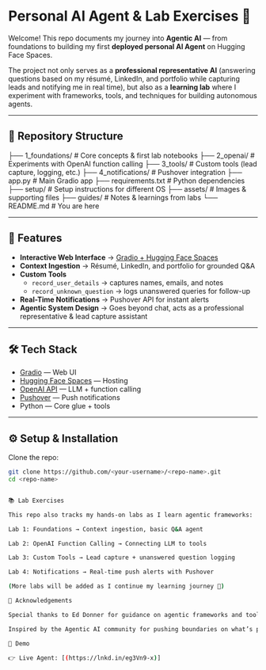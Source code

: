 # Personal AI Agent & Lab Exercises 🤖  

Welcome! This repo documents my journey into **Agentic AI** — from foundations to building my first **deployed personal AI Agent** on Hugging Face Spaces.  

The project not only serves as a **professional representative AI** (answering questions based on my résumé, LinkedIn, and portfolio while capturing leads and notifying me in real time), but also as a **learning lab** where I experiment with frameworks, tools, and techniques for building autonomous agents.  

---

## 📂 Repository Structure  

├── 1_foundations/ # Core concepts & first lab notebooks
├── 2_openai/ # Experiments with OpenAI function calling
├── 3_tools/ # Custom tools (lead capture, logging, etc.)
├── 4_notifications/ # Pushover integration
├── app.py # Main Gradio app
├── requirements.txt # Python dependencies
├── setup/ # Setup instructions for different OS
├── assets/ # Images & supporting files
├── guides/ # Notes & learnings from labs
└── README.md # You are here


---

## 🚀 Features  

- **Interactive Web Interface** → [Gradio + Hugging Face Spaces](https://huggingface.co/spaces)  
- **Context Ingestion** → Résumé, LinkedIn, and portfolio for grounded Q&A  
- **Custom Tools**  
  - `record_user_details` → captures names, emails, and notes  
  - `record_unknown_question` → logs unanswered queries for follow-up  
- **Real-Time Notifications** → Pushover API for instant alerts  
- **Agentic System Design** → Goes beyond chat, acts as a professional representative & lead capture assistant  

---

## 🛠️ Tech Stack  

- [Gradio](https://gradio.app/) — Web UI  
- [Hugging Face Spaces](https://huggingface.co/spaces) — Hosting  
- [OpenAI API](https://platform.openai.com/) — LLM + function calling  
- [Pushover](https://pushover.net/) — Push notifications  
- Python — Core glue + tools  

---

## ⚙️ Setup & Installation  

Clone the repo:  
```bash
git clone https://github.com/<your-username>/<repo-name>.git
cd <repo-name>


📚 Lab Exercises

This repo also tracks my hands-on labs as I learn agentic frameworks:

Lab 1: Foundations → Context ingestion, basic Q&A agent

Lab 2: OpenAI Function Calling → Connecting LLM to tools

Lab 3: Custom Tools → Lead capture + unanswered question logging

Lab 4: Notifications → Real-time push alerts with Pushover

(More labs will be added as I continue my learning journey 🚀)

🙏 Acknowledgements

Special thanks to Ed Donner for guidance on agentic frameworks and tools.

Inspired by the Agentic AI community for pushing boundaries on what’s possible.

🌟 Demo

👉 Live Agent: [(https://lnkd.in/eg3Vn9-x)]
